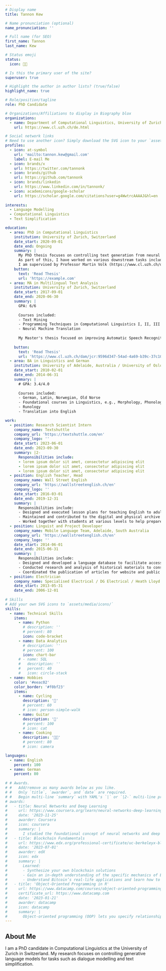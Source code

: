```yaml
---
# Display name
title: Tannon Kew

# Name pronunciation (optional)
name_pronunciation: ''

# Full name (for SEO)
first_name: Tannon
last_name: Kew

# Status emoji
status:
  icon: 🧑‍💻️

# Is this the primary user of the site?
superuser: true

# Highlight the author in author lists? (true/false)
highlight_name: true

# Role/position/tagline
role: PhD Candidate

# Organizations/Affiliations to display in Biography blox
organizations:
  - name: Department of Computational Linguistics, University of Zurich, Switzerland
    url: https://www.cl.uzh.ch/de.html

# Social network links
# Need to use another icon? Simply download the SVG icon to your `assets/media/icons/` folder.
profiles:
  - icon: at-symbol
    url: 'mailto:tannon.kew@gmail.com'
    label: E-mail Me
  - icon: brands/x
    url: https://twitter.com/tannonk
  - icon: brands/github
    url: https://github.com/tannonk
  - icon: brands/linkedin
    url: https://www.linkedin.com/in/tannonk/
  - icon: academicons/google-scholar
    url: https://scholar.google.com/citations?user=g4WwtrcAAAAJ&hl=en
  
interests:
  - Language Modelling
  - Computational Linguistics
  - Text Simplification

education:
  - area: PhD in Computational Linguistics
    institution: University of Zurich, Switzerland
    date_start: 2020-09-01
    date_end: Ongoing
    summary: |
      My PhD thesis focuses on controlling text generation from neural language models. 
      As part of this, I have worked on various downstream tasks including text simplification and dialogue modelling. 
      I am supervised by Professor Martin Volk (https://www.cl.uzh.ch/de/about-us/people/team/compling/volk.html) and Professor Rico Sennrich (https://www.cl.uzh.ch/de/about-us/people/Studienprogrammkoordination/sennrich.html).
    button:
      text: 'Read Thesis'
      url: 'https://example.com'
  - area: MA in Multilingual Text Analysis
    institution: University of Zurich, Switzerland
    date_start: 2017-09-01
    date_end: 2020-06-30
    summary: |
      GPA: 6/6
      
      Courses included:
      - Text Mining
      - Programming Techniques in Computational Linguistics I, II, III
      - Neural Machine Translation
      
      My Master's thesis focused on improving Automatic Speech Recognition for Swiss German
    
    button:
      text: 'Read Thesis'
      url: 'https://www.cl.uzh.ch/dam/jcr:9596d347-54ad-4a69-b39c-37c101b40ed5/MA_TANNON_KEW_FINAL.pdf'
  - area: BA in Linguistics and German
    institution: University of Adelaide, Australia / University of Oslo, Norway
    date_start: 2010-02-01
    date_end: 2014-06-31
    summary: |
      # GPA: 3.4/4.0
      
      Courses included:
      - German, Latin, Norwegian, Old Norse
      - Foundational courses in Linguistics, e.g., Morphology, Phonology, Semantics & Pragmatics
      - Runology
      - Translation into English

work:
  - position: Research Scientist Intern
    company_name: Textshuttle
    company_url: 'https://textshuttle.com/en'
    company_logo: ''
    date_start: 2023-06-01
    date_end: 2023-09-30
    summary: |2-
      Responsibilities include:
      - lorem ipsum dolor sit amet, consectetur adipiscing elit
      - lorem ipsum dolor sit amet, consectetur adipiscing elit
      - lorem ipsum dolor sit amet, consectetur adipiscing elit
  - position: English Teacher, Head
    company_name: Wall Street English
    company_url: 'https://wallstreetenglish.ch/en'
    company_logo: ''
    date_start: 2016-03-01
    date_end: 2019-12-31
    summary: |
      Responsibilities include:
      - Designed and executed lesson plans for teaching English to adults and children in both group settings and 1-on-1
      - Maintained and contributed to the digital and physical archive of learning materials
      - Worked together with students at various levels to help prepare them for standardised language exams
  - position: Linguist and Project Developer
    company_name: Mobile Language Team, Adelaide, South Australia
    company_url: 'https://wallstreetenglish.ch/en'
    company_logo: ''
    date_start: 2014-06-01
    date_end: 2015-06-31
    summary: |
      Responsibilities include:
      - Designed and developed a language database to facilitate access to language learning materials
      - Conducted research and analysis of historical materials to consolidate language learning materials
      - Coordinated the publication of articles for website and public newsletter
  - position: Electrician
    company_name: Specialised Electrical / DG Electrical / Heath Lloyd Bigg Electrical, South Australia
    date_start: 2013-05-31
    date_end: 2006-12-01
    
# Skills
# Add your own SVG icons to `assets/media/icons/`
skills:
  - name: Technical Skills
    items:
      - name: Python
        # description: ''
        # percent: 80
        icon: code-bracket
      - name: Data Analytics
        # description: ''
        # percent: 100
        icon: chart-bar
      # - name: SQL
      #   description: ''
      #   percent: 40
      #   icon: circle-stack
  - name: Hobbies
    color: '#eeac02'
    color_border: '#f0bf23'
    items:
      - name: Cycling
        description: '🚴'
        # percent: 60
        # icon: person-simple-walk
      - name: Guitar
        description: '🎸'
        # percent: 100
        # icon: cat
      - name: Cooking
        description: '🧑‍🍳️'
        # percent: 80
        # icon: camera

languages:
  - name: English
    percent: 100
  - name: German
    percent: 80
  
# # Awards.
# #   Add/remove as many awards below as you like.
# #   Only `title`, `awarder`, and `date` are required.
# #   Begin multi-line `summary` with YAML's `|` or `|2-` multi-line prefix and indent 2 spaces below.
# awards:
#   - title: Neural Networks and Deep Learning
#     url: https://www.coursera.org/learn/neural-networks-deep-learning
#     date: '2023-11-25'
#     awarder: Coursera
#     icon: coursera
#     summary: |
#       I studied the foundational concept of neural networks and deep learning. By the end, I was familiar with the significant technological trends driving the rise of deep learning; build, train, and apply fully connected deep neural networks; implement efficient (vectorized) neural networks; identify key parameters in a neural network’s architecture; and apply deep learning to your own applications.
#   - title: Blockchain Fundamentals
#     url: https://www.edx.org/professional-certificate/uc-berkeleyx-blockchain-fundamentals
#     date: '2023-07-01'
#     awarder: edX
#     icon: edx
#     summary: |
#       Learned:
#       - Synthesize your own blockchain solutions
#       - Gain an in-depth understanding of the specific mechanics of Bitcoin
#       - Understand Bitcoin’s real-life applications and learn how to attack and destroy Bitcoin, Ethereum, smart contracts and Dapps, and alternatives to Bitcoin’s Proof-of-Work consensus algorithm
#   - title: 'Object-Oriented Programming in R'
#     url: https://www.datacamp.com/courses/object-oriented-programming-with-s3-and-r6-in-r
#     certificate_url: https://www.datacamp.com
#     date: '2023-01-21'
#     awarder: datacamp
#     icon: datacamp
#     summary: |
#       Object-oriented programming (OOP) lets you specify relationships between functions and the objects that they can act on, helping you manage complexity in your code. This is an intermediate level course, providing an introduction to OOP, using the S3 and R6 systems. S3 is a great day-to-day R programming tool that simplifies some of the functions that you write. R6 is especially useful for industry-specific analyses, working with web APIs, and building GUIs.
---
```


## About Me

I am a PhD candidate in Computational Linguistics at the University of Zurich in Switzerland. My research focuses on controlling generative language models for tasks such as dialogue modelling and text simplification.




